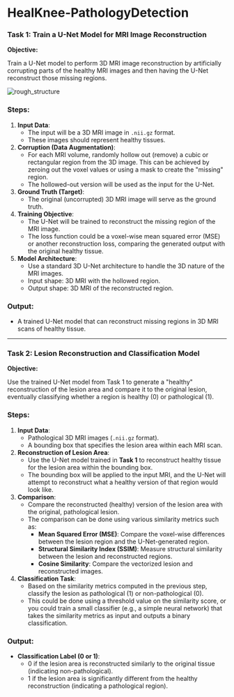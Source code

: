 # HealKnee-PathologyDetection

### Task 1: Train a U-Net Model for MRI Image Reconstruction

**Objective:**

Train a U-Net model to perform 3D MRI image reconstruction by artificially corrupting parts of the healthy MRI images and then having the U-Net reconstruct those missing regions.

![rough_structure](https://github.com/user-attachments/assets/6d0d148a-71b6-4a93-86cf-97ebdadc2ea0)


### Steps:

1. **Input Data**:
    - The input will be a 3D MRI image in `.nii.gz` format.
    - These images should represent healthy tissues.
2. **Corruption (Data Augmentation)**:
    - For each MRI volume, randomly hollow out (remove) a cubic or rectangular region from the 3D image. This can be achieved by zeroing out the voxel values or using a mask to create the "missing" region.
    - The hollowed-out version will be used as the input for the U-Net.
3. **Ground Truth (Target)**:
    - The original (uncorrupted) 3D MRI image will serve as the ground truth.
4. **Training Objective**:
    - The U-Net will be trained to reconstruct the missing region of the MRI image.
    - The loss function could be a voxel-wise mean squared error (MSE) or another reconstruction loss, comparing the generated output with the original healthy tissue.
5. **Model Architecture**:
    - Use a standard 3D U-Net architecture to handle the 3D nature of the MRI images.
    - Input shape: 3D MRI with the hollowed region.
    - Output shape: 3D MRI of the reconstructed region.

### Output:

- A trained U-Net model that can reconstruct missing regions in 3D MRI scans of healthy tissue.

---

### Task 2: Lesion Reconstruction and Classification Model

**Objective:**

Use the trained U-Net model from Task 1 to generate a "healthy" reconstruction of the lesion area and compare it to the original lesion, eventually classifying whether a region is healthy (0) or pathological (1).

### Steps:

1. **Input Data**:
    - Pathological 3D MRI images (`.nii.gz` format).
    - A bounding box that specifies the lesion area within each MRI scan.
2. **Reconstruction of Lesion Area**:
    - Use the U-Net model trained in **Task 1** to reconstruct healthy tissue for the lesion area within the bounding box.
    - The bounding box will be applied to the input MRI, and the U-Net will attempt to reconstruct what a healthy version of that region would look like.
3. **Comparison**:
    - Compare the reconstructed (healthy) version of the lesion area with the original, pathological lesion.
    - The comparison can be done using various similarity metrics such as:
        - **Mean Squared Error (MSE)**: Compare the voxel-wise differences between the lesion region and the U-Net-generated region.
        - **Structural Similarity Index (SSIM)**: Measure structural similarity between the lesion and reconstructed regions.
        - **Cosine Similarity**: Compare the vectorized lesion and reconstructed images.
4. **Classification Task**:
    - Based on the similarity metrics computed in the previous step, classify the lesion as pathological (1) or non-pathological (0).
    - This could be done using a threshold value on the similarity score, or you could train a small classifier (e.g., a simple neural network) that takes the similarity metrics as input and outputs a binary classification.

### Output:

- **Classification Label (0 or 1)**:
    - 0 if the lesion area is reconstructed similarly to the original tissue (indicating non-pathological).
    - 1 if the lesion area is significantly different from the healthy reconstruction (indicating a pathological region).
